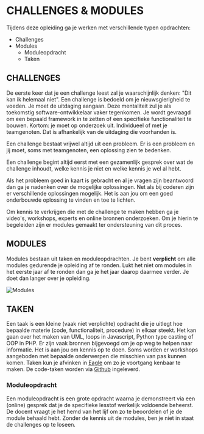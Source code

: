 # CHALLENGES & MODULES


Tijdens deze opleiding ga je werken met verschillende typen opdrachten:

- Challenges
- Modules
  - Moduleopdracht 
  - Taken 

## CHALLENGES

De eerste keer dat je een challenge leest zal je waarschijnlijk denken: "Dit kan ik helemaal niet". Een challenge is bedoeld om je nieuwsgierigheid te voeden. Je moet de uitdaging aangaan. Deze mentaliteit zul je als toekomstig software-ontwikkelaar vaker tegenkomen. Je wordt gevraagd om een bepaald framework in te zetten of een specifieke functionaliteit te bouwen. Kortom: je moet op onderzoek uit. Individueel of met je teamgenoten. Dat is afhankelijk van de uitdaging die voorhanden is.

Een challenge bestaat vrijwel altijd uit een probleem. Er is een probleem en jij moet, soms met teamgenoten, een oplossing zien te bedenken.

Een challenge begint altijd eerst met een gezamenlijk gesprek over wat de challenge inhoudt, welke kennis je niet en welke kennis je wel al hebt. 

Als het probleem goed in kaart is gebracht en al je vragen zijn beantwoord dan ga je nadenken over de mogelijke oplossingen. Net als bij coderen zijn er verschillende oplossingen mogelijk. Het is aan jou om een goed onderbouwde oplossing te vinden en toe te lichten.

Om kennis te verkrijgen die met de challenge te maken hebben ga je video's, workshops, experts en online bronnen onderzoeken. Om je hierin te begeleiden zijn er modules gemaakt ter ondersteuning van dit proces.

## MODULES

Modules bestaan uit taken en moduleopdrachten. Je bent __verplicht__ om alle modules gedurende je opleiding af te ronden. Lukt het niet om modules in het eerste jaar af te ronden dan ga je het jaar daarop daarmee verder. Je doet dan langer over je opleiding.

![Modules](/Introductie/02%20-%20Opleiding/taak03/images/modules.png)

## TAKEN

Een taak is een kleine (vaak niet verplichte) opdracht die je uitlegt hoe bepaalde materie (code, functionaliteit, procedure) in elkaar steekt. Het kan gaan over het maken van UML, loops in Javascript, Python type casting of OOP in PHP. Er zijn vaak bronnen bijgevoegd om je op weg te helpen naar informatie. Het is aan jou om kennis op te doen. Soms worden er workshops aangeboden met bepaalde onderwerpen die misschien van pas kunnen komen.
Taken kun je afvinken in [Eagle](https://eagledev.nl) om zo je voortgang kenbaar te maken. De code-taken worden via [Github](https://github.com) ingeleverd. 

### Moduleopdracht

Een moduleopdracht is een grote opdracht waarna je demonstreert via een (online) gesprek dat je de specifieke lesstof werkelijk voldoende beheerst. De docent vraagt je het hemd van het lijf om zo te beoordelen of je de module behaald hebt. Zonder de kennis uit de modules, ben je niet in staat de challenges op te loseen.
